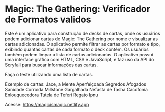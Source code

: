 # Magic: The Gathering: Verificador de Formatos validos 
Este é um aplicativo para construção de decks de cartas, onde os usuários podem adicionar cartas de Magic: The Gathering por nome e visualizar as cartas adicionadas. O aplicativo permite filtrar as cartas por formato e tipo, 
exibindo quantas cartas de cada formato o deck contém. Os usuários também podem limpar a lista de cartas adicionadas. O aplicativo possui uma interface gráfica com HTML, CSS e JavaScript, e faz uso da API do Scryfall para buscar informações das cartas.

Faça o teste utilizando uma lista de cartas.

Exemplo de cartas: 
Jace, a Mente Aperfeiçoada 
Segredos Afogados 
Sanidade Corroída 
Millstone 
Gargalhada Nefasta de Tasha
Cacofonia Enlouquecedora 
Tutela de Teferi 
Regato Ipnu 



Acesse: https://magicismagic.netlify.app
